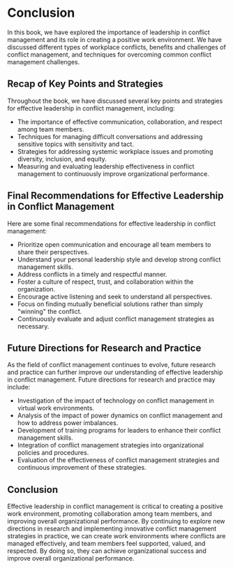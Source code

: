 # Conclusion

In this book, we have explored the importance of leadership in conflict management and its role in creating a positive work environment. We have discussed different types of workplace conflicts, benefits and challenges of conflict management, and techniques for overcoming common conflict management challenges.

Recap of Key Points and Strategies
----------------------------------

Throughout the book, we have discussed several key points and strategies for effective leadership in conflict management, including:

* The importance of effective communication, collaboration, and respect among team members.
* Techniques for managing difficult conversations and addressing sensitive topics with sensitivity and tact.
* Strategies for addressing systemic workplace issues and promoting diversity, inclusion, and equity.
* Measuring and evaluating leadership effectiveness in conflict management to continuously improve organizational performance.

Final Recommendations for Effective Leadership in Conflict Management
---------------------------------------------------------------------

Here are some final recommendations for effective leadership in conflict management:

* Prioritize open communication and encourage all team members to share their perspectives.
* Understand your personal leadership style and develop strong conflict management skills.
* Address conflicts in a timely and respectful manner.
* Foster a culture of respect, trust, and collaboration within the organization.
* Encourage active listening and seek to understand all perspectives.
* Focus on finding mutually beneficial solutions rather than simply "winning" the conflict.
* Continuously evaluate and adjust conflict management strategies as necessary.

Future Directions for Research and Practice
-------------------------------------------

As the field of conflict management continues to evolve, future research and practice can further improve our understanding of effective leadership in conflict management. Future directions for research and practice may include:

* Investigation of the impact of technology on conflict management in virtual work environments.
* Analysis of the impact of power dynamics on conflict management and how to address power imbalances.
* Development of training programs for leaders to enhance their conflict management skills.
* Integration of conflict management strategies into organizational policies and procedures.
* Evaluation of the effectiveness of conflict management strategies and continuous improvement of these strategies.

Conclusion
----------

Effective leadership in conflict management is critical to creating a positive work environment, promoting collaboration among team members, and improving overall organizational performance. By continuing to explore new directions in research and implementing innovative conflict management strategies in practice, we can create work environments where conflicts are managed effectively, and team members feel supported, valued, and respected. By doing so, they can achieve organizational success and improve overall organizational performance.